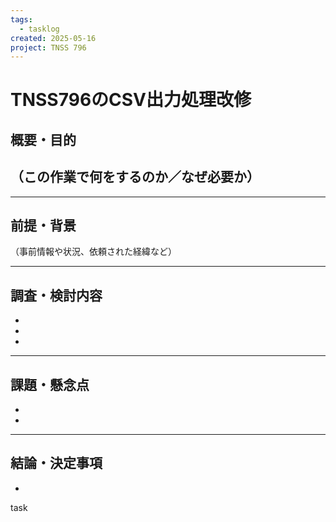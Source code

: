 ```yaml
---
tags:
  - tasklog
created: 2025-05-16
project: TNSS 796
---
```



# TNSS796のCSV出力処理改修

## 概要・目的

（この作業で何をするのか／なぜ必要か）
- 

---

## 前提・背景

（事前情報や状況、依頼された経緯など）

---

## 調査・検討内容

- 
- 
- 

---

## 課題・懸念点

- 
- 

---

## 結論・決定事項

- 
task